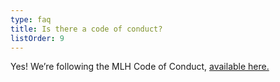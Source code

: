 ```yaml
---
type: faq
title: Is there a code of conduct?
listOrder: 9
---
```


Yes! We’re following the MLH Code of Conduct, [available here.](http://mlh.io/code-of-conduct)
